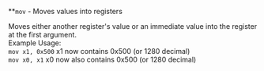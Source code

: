 **`mov` - Moves values into registers

Moves either another register's value or an immediate value into the register at the first argument.  
Example Usage:  
`mov x1, 0x500`  x1 now contains 0x500 (or 1280 decimal)  
`mov x0, x1`     x0 now also contains 0x500 (or 1280 decimal)